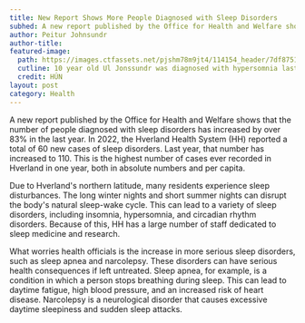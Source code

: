 ```yaml
---
title: New Report Shows More People Diagnosed with Sleep Disorders
subhed: A new report published by the Office for Health and Welfare shows that the number of people diagnosed with sleep disorders has increased by over 83% in the last year. Never before have so many people been diagnosed in Hverland. 
author: Peitur Johnsundr
author-title: 
featured-image: 
  path: https://images.ctfassets.net/pjshm78m9jt4/114154_header/7df87514f0cfe7d6c802d1fea6fe2591/importedImage114154_header?fm=avif&fit=fill&w=830&h=467&q=80
  cutline: 10 year old Ul Jonssundr was diagnosed with hypersomnia last month.
  credit: HÚN
layout: post
category: Health
---
```


A new report published by the Office for Health and Welfare shows that the number of people diagnosed with sleep disorders has increased by over 83% in the last year. In 2022, the Hverland Health System (HH) reported a total of 60 new cases of sleep disorders. Last year, that number has increased to 110. This is the highest number of cases ever recorded in Hverland in one year, both in absolute numbers and per capita.

Due to Hverland's northern latitude, many residents experience sleep disturbances. The long winter nights and short summer nights can disrupt the body's natural sleep-wake cycle. This can lead to a variety of sleep disorders, including insomnia, hypersomnia, and circadian rhythm disorders. Because of this, HH has a large number of staff dedicated to sleep medicine and research.

What worries health officials is the increase in more serious sleep disorders, such as sleep apnea and narcolepsy. These disorders can have serious health consequences if left untreated. Sleep apnea, for example, is a condition in which a person stops breathing during sleep. This can lead to daytime fatigue, high blood pressure, and an increased risk of heart disease. Narcolepsy is a neurological disorder that causes excessive daytime sleepiness and sudden sleep attacks.